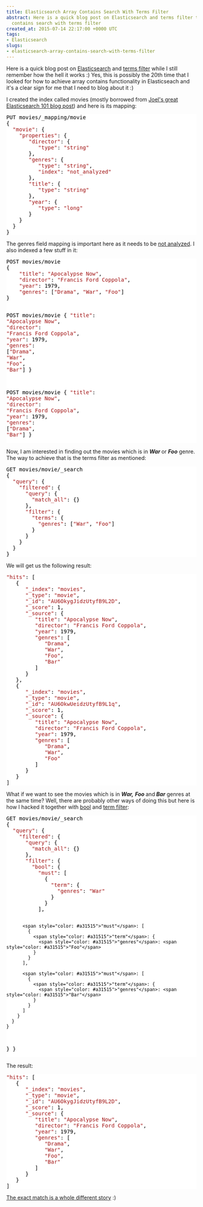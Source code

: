 ```yaml
---
title: Elasticsearch Array Contains Search With Terms Filter
abstract: Here is a quick blog post on Elasticsearch and terms filter to achieve array
  contains search with terms filter
created_at: 2015-07-14 22:17:00 +0000 UTC
tags:
- Elasticsearch
slugs:
- elasticsearch-array-contains-search-with-terms-filter
---
```


<p>Here is a quick blog post on <a href="https://www.elastic.co/products/elasticsearch">Elasticsearch</a> and <a href="https://www.elastic.co/guide/en/elasticsearch/reference/current/query-dsl-terms-filter.html">terms filter</a> while I still remember how the hell it works :) Yes, this is possibly the 20th time that I looked for how to achieve array contains functionality in Elasticseach and it's a clear sign for me that I need to blog about it :)</p> <p>I created the index called movies (mostly borrowed from <a href="http://joelabrahamsson.com/elasticsearch-101/">Joel's great Elasticsearch 101 blog post</a>) and here is its mapping:</p> <div class="code-wrapper border-shadow-1"> <div style="color: black; background-color: white"><pre>PUT movies/_mapping/movie
{
  <span style="color: #a31515">"movie"</span>: {
    <span style="color: #a31515">"properties"</span>: {
       <span style="color: #a31515">"director"</span>: {
          <span style="color: #a31515">"type"</span>: <span style="color: #a31515">"string"</span>
       },
       <span style="color: #a31515">"genres"</span>: {
          <span style="color: #a31515">"type"</span>: <span style="color: #a31515">"string"</span>,
          <span style="color: #a31515">"index"</span>: <span style="color: #a31515">"not_analyzed"</span>
       },
       <span style="color: #a31515">"title"</span>: {
          <span style="color: #a31515">"type"</span>: <span style="color: #a31515">"string"</span>
       },
       <span style="color: #a31515">"year"</span>: {
          <span style="color: #a31515">"type"</span>: <span style="color: #a31515">"long"</span>
       }
    }
  }
}</pre></div></div>
<p>The genres field mapping is important here as it needs to be <a href="https://www.elastic.co/guide/en/elasticsearch/guide/current/mapping-intro.html#_index_2">not analyzed</a>. I also indexed a few stuff in it:</p>
<div class="code-wrapper border-shadow-1">
<div style="color: black; background-color: white"><pre>POST movies/movie
{
    <span style="color: #a31515">"title"</span>: <span style="color: #a31515">"Apocalypse Now"</span>,
    <span style="color: #a31515">"director"</span>: <span style="color: #a31515">"Francis Ford Coppola"</span>,
    <span style="color: #a31515">"year"</span>: 1979,
    <span style="color: #a31515">"genres"</span>: [<span style="color: #a31515">"Drama"</span>, <span style="color: #a31515">"War"</span>, <span style="color: #a31515">"Foo"</span>]
}

POST movies/movie
{
    <span style="color: #a31515">"title"</span>: <span style="color: #a31515">"Apocalypse Now"</span>,
    <span style="color: #a31515">"director"</span>: <span style="color: #a31515">"Francis Ford Coppola"</span>,
    <span style="color: #a31515">"year"</span>: 1979,
    <span style="color: #a31515">"genres"</span>: [<span style="color: #a31515">"Drama"</span>, <span style="color: #a31515">"War"</span>, <span style="color: #a31515">"Foo"</span>, <span style="color: #a31515">"Bar"</span>]
}

POST movies/movie
{
    <span style="color: #a31515">"title"</span>: <span style="color: #a31515">"Apocalypse Now"</span>,
    <span style="color: #a31515">"director"</span>: <span style="color: #a31515">"Francis Ford Coppola"</span>,
    <span style="color: #a31515">"year"</span>: 1979,
    <span style="color: #a31515">"genres"</span>: [<span style="color: #a31515">"Drama"</span>, <span style="color: #a31515">"Bar"</span>]
}</pre></div></div>
<p>Now, I am interested in finding out the movies which is in <em><strong>War </strong></em>or <em><strong>Foo</strong></em> genre. The way to achieve that is the terms filter as mentioned:</p>
<div class="code-wrapper border-shadow-1">
<div style="color: black; background-color: white"><pre>GET movies/movie/_search
{
  <span style="color: #a31515">"query"</span>: {
    <span style="color: #a31515">"filtered"</span>: {
      <span style="color: #a31515">"query"</span>: {
        <span style="color: #a31515">"match_all"</span>: {}
      },
      <span style="color: #a31515">"filter"</span>: {
        <span style="color: #a31515">"terms"</span>: {
          <span style="color: #a31515">"genres"</span>: [<span style="color: #a31515">"War"</span>, <span style="color: #a31515">"Foo"</span>]
        }
      }
    }
  }
}</pre></div></div>
<p>We will get us the following result:</p>
<div class="code-wrapper border-shadow-1">
<div style="color: black; background-color: white"><pre><span style="color: #a31515">"hits"</span>: [
   {
      <span style="color: #a31515">"_index"</span>: <span style="color: #a31515">"movies"</span>,
      <span style="color: #a31515">"_type"</span>: <span style="color: #a31515">"movie"</span>,
      <span style="color: #a31515">"_id"</span>: <span style="color: #a31515">"AU6OkygJidzUtyfB9L2D"</span>,
      <span style="color: #a31515">"_score"</span>: 1,
      <span style="color: #a31515">"_source"</span>: {
         <span style="color: #a31515">"title"</span>: <span style="color: #a31515">"Apocalypse Now"</span>,
         <span style="color: #a31515">"director"</span>: <span style="color: #a31515">"Francis Ford Coppola"</span>,
         <span style="color: #a31515">"year"</span>: 1979,
         <span style="color: #a31515">"genres"</span>: [
            <span style="color: #a31515">"Drama"</span>,
            <span style="color: #a31515">"War"</span>,
            <span style="color: #a31515">"Foo"</span>,
            <span style="color: #a31515">"Bar"</span>
         ]
      }
   },
   {
      <span style="color: #a31515">"_index"</span>: <span style="color: #a31515">"movies"</span>,
      <span style="color: #a31515">"_type"</span>: <span style="color: #a31515">"movie"</span>,
      <span style="color: #a31515">"_id"</span>: <span style="color: #a31515">"AU6OkwUeidzUtyfB9L1q"</span>,
      <span style="color: #a31515">"_score"</span>: 1,
      <span style="color: #a31515">"_source"</span>: {
         <span style="color: #a31515">"title"</span>: <span style="color: #a31515">"Apocalypse Now"</span>,
         <span style="color: #a31515">"director"</span>: <span style="color: #a31515">"Francis Ford Coppola"</span>,
         <span style="color: #a31515">"year"</span>: 1979,
         <span style="color: #a31515">"genres"</span>: [
            <span style="color: #a31515">"Drama"</span>,
            <span style="color: #a31515">"War"</span>,
            <span style="color: #a31515">"Foo"</span>
         ]
      }
   }
]</pre></div></div>
<p>What if we want to see the movies which is in <strong><em>War,</em></strong> <strong><em>Foo </em></strong>and<strong><em> Bar</em></strong> genres at the same time? Well, there are probably other ways of doing this but here is how I hacked it together with <a href="https://www.elastic.co/guide/en/elasticsearch/reference/1.6/query-dsl-bool-filter.html">bool</a> and <a href="https://www.elastic.co/guide/en/elasticsearch/reference/current/query-dsl-term-filter.html">term filter</a>:</p>
<div class="code-wrapper border-shadow-1">
<div style="color: black; background-color: white"><pre>GET movies/movie/_search
{
  <span style="color: #a31515">"query"</span>: {
    <span style="color: #a31515">"filtered"</span>: {
      <span style="color: #a31515">"query"</span>: {
        <span style="color: #a31515">"match_all"</span>: {}
      },
      <span style="color: #a31515">"filter"</span>: {
        <span style="color: #a31515">"bool"</span>: {
          <span style="color: #a31515">"must"</span>: [
            { 
              <span style="color: #a31515">"term"</span>: {
                <span style="color: #a31515">"genres"</span>: <span style="color: #a31515">"War"</span>
              }
            }
          ],
          
          <span style="color: #a31515">"must"</span>: [
            { 
              <span style="color: #a31515">"term"</span>: {
                <span style="color: #a31515">"genres"</span>: <span style="color: #a31515">"Foo"</span>
              }
            }
          ],
          
          <span style="color: #a31515">"must"</span>: [
            { 
              <span style="color: #a31515">"term"</span>: {
                <span style="color: #a31515">"genres"</span>: <span style="color: #a31515">"Bar"</span>
              }
            }
          ]
        }
      }
    }
  }
}</pre></div></div>
<p>The result:</p>
<div class="code-wrapper border-shadow-1">
<div style="color: black; background-color: white"><pre><span style="color: #a31515">"hits"</span>: [
   {
      <span style="color: #a31515">"_index"</span>: <span style="color: #a31515">"movies"</span>,
      <span style="color: #a31515">"_type"</span>: <span style="color: #a31515">"movie"</span>,
      <span style="color: #a31515">"_id"</span>: <span style="color: #a31515">"AU6OkygJidzUtyfB9L2D"</span>,
      <span style="color: #a31515">"_score"</span>: 1,
      <span style="color: #a31515">"_source"</span>: {
         <span style="color: #a31515">"title"</span>: <span style="color: #a31515">"Apocalypse Now"</span>,
         <span style="color: #a31515">"director"</span>: <span style="color: #a31515">"Francis Ford Coppola"</span>,
         <span style="color: #a31515">"year"</span>: 1979,
         <span style="color: #a31515">"genres"</span>: [
            <span style="color: #a31515">"Drama"</span>,
            <span style="color: #a31515">"War"</span>,
            <span style="color: #a31515">"Foo"</span>,
            <span style="color: #a31515">"Bar"</span>
         ]
      }
   }
]</pre></div></div>
<p><a href="https://www.elastic.co/guide/en/elasticsearch/guide/current/_finding_multiple_exact_values.html">The exact match is a whole different story</a> :)</p>  